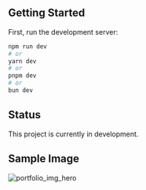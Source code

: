 ## Getting Started

First, run the development server:

```bash
npm run dev
# or
yarn dev
# or
pnpm dev
# or
bun dev
```


## Status

This project is currently in development.

## Sample Image

![portfolio_img_hero](https://github.com/user-attachments/assets/9cad9d9f-cfe4-4274-9657-78af06df79d9)
